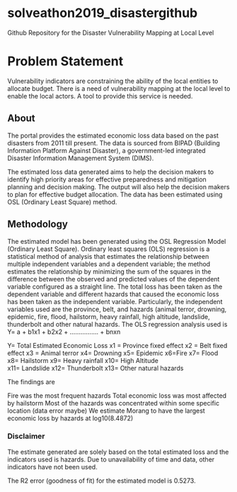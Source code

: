 # solveathon2019_disastergithub
Github Repository for the Disaster Vulnerability Mapping at Local Level

# Problem Statement
Vulnerability indicators are constraining the ability of the local entities to allocate budget.
There is a need of vulnerability mapping at the local level to enable the local actors. A tool
to provide this service is needed.

## About
The portal provides the estimated economic loss data based on the past disasters from 2011 till present. The data is sourced from BIPAD (Building Information Platform Against Disaster), a government-led integrated Disaster Information Management System (DIMS). 

The estimated loss data generated aims to help the decision makers to identify high priority areas for effective preparedness and mitigation planning and decision making. The output will also help the decision makers to plan for effective budget allocation. The data has been estimated using OSL (Ordinary Least Square) method. 


## Methodology 
The estimated model has been generated using the OSL Regression Model (Ordinary Least Square). Ordinary least squares (OLS) regression is a statistical method of analysis that estimates the relationship between multiple independent variables and a dependent variable; the method estimates the relationship by minimizing the sum of the squares in the difference between the observed and predicted values of the dependent variable configured as a straight line. The total loss has been taken as the dependent variable and different hazards that caused the economic loss has been taken as the independent variable. Particularly, the independent variables used are the province, belt, and hazards (animal terror, drowning, epidemic, fire, flood, hailstorm, heavy rainfall, high altitude, landslide, thunderbolt and other natural hazards.
The OLS regression analysis used is 
Y= a + b1x1 + b2x2 + ……………. + bnxn

Y= Total Estimated Economic Loss
x1 = Province fixed effect
x2 = Belt fixed effect
x3 = Animal terror
x4= Drowning
x5= Epidemic
x6=Fire
x7= Flood
x8= Hailstorm
x9= Heavy rainfall
x10= High Altitude	 
x11= Landslide
x12= Thunderbolt
x13= Other natural hazards

The findings are

Fire was the most frequent hazards
Total economic loss was most affected by hailstorm
Most of the hazards was concentrated within some specific location (data error maybe)
We estimate Morang to have the largest economic loss by hazards at log10(8.4872)

### Disclaimer

The estimate generated are solely based on the total estimated loss and the indicators used is hazards. Due to unavailability of time and data, other indicators have not been used. 

The R2 error (goodness of fit) for the estimated model is 0.5273.





